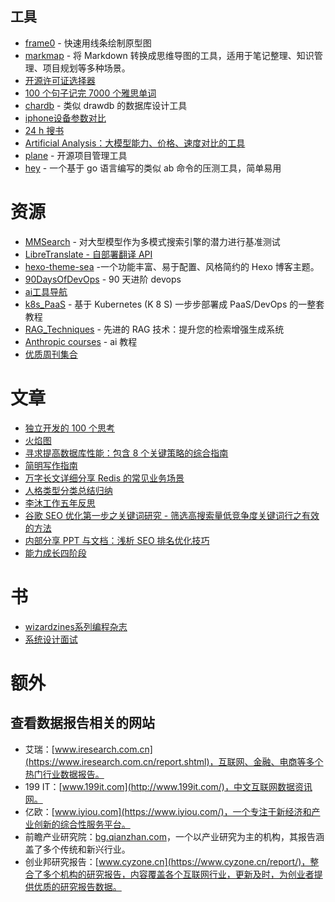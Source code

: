 ## 工具
- [frame0](https://frame0.app/) - 快速用线条绘制原型图
- [markmap](https://github.com/markmap/markmap?utm_source=gapis.money) - 将 Markdown 转换成思维导图的工具，适用于笔记整理、知识管理、项目规划等多种场景。
- [开源许可证选择器](https://open-source-license-chooser.toolsnav.top/zh/?utm_source=gapis.money)
- [100 个句子记完 7000 个雅思单词](https://english.shuzijumin.com/)
-  [chardb](https://github.com/chartdb/chartdb) - 类似 drawdb 的数据库设计工具
- [iphone设备参数对比](https://hubweb.cn/)
- [24 h 搜书](https://24hbook.store/)
- [Artificial Analysis：大模型能力、价格、速度对比的工具](https://artificialanalysis.ai/models/gpt-4o-mini)
- [plane](https://github.com/makeplane/plane) - 开源项目管理工具
- [hey](https://github.com/rakyll/hey) - 一个基于 go 语言编写的类似 ab 命令的压测工具，简单易用

# 资源
- [MMSearch](https://github.com/CaraJ7/MMSearch?tab=readme-ov-file) - 对大型模型作为多模式搜索引擎的潜力进行基准测试
- [LibreTranslate - 自部署翻译 API](https://libretranslate.com/)
- [hexo-theme-sea](https://hai-zou.github.io/hexo-theme-sea/) -一个功能丰富、易于配置、风格简约的 Hexo 博客主题。
- [90DaysOfDevOps](https://github.com/MichaelCade/90DaysOfDevOps) - 90 天进阶 devops
- [ai工具导航](https://aitoolly.com/zh)
- [k8s_PaaS](https://github.com/ben1234560/k8s_PaaS) - 基于 Kubernetes (K 8 S) 一步步部署成 PaaS/DevOps 的一整套教程
- [RAG_Techniques](https://github.com/NirDiamant/RAG_Techniques) - 先进的 RAG 技术：提升您的检索增强生成系统
- [Anthropic courses](https://github.com/anthropics/courses) - ai 教程
- [优质周刊集合](https://weekly0.com/)

# 文章
- [独立开发的 100 个思考](https://www.icebeer.top/tag/%E7%8B%AC%E7%AB%8B%E5%BC%80%E5%8F%91%E7%9A%84100%E4%B8%AA%E6%80%9D%E8%80%83/)
- [火焰图](https://queue.acm.org/detail.cfm?id=2927301)
- [寻求提高数据库性能：包含 8 个关键策略的综合指南](https://levelup.gitconnected.com/in-search-of-improving-database-performance-a-comprehensive-guide-with-8-key-strategies-3496f2262cdb)
- [简明写作指南](https://www.v2ex.com/t/1026237#reply15)
- [万字长文详细分享 Redis 的常见业务场景](https://www.bestblogs.dev/article/54a719)
- [人格类型分类总结归纳](https://blog.17lai.site/posts/ec34b111/)
- [李沐工作五年反思](https://zhuanlan.zhihu.com/p/374777591)
- [谷歌 SEO 优化第一步之关键词研究 - 筛选高搜索量低竞争度关键词行之有效的方法](https://liusha.com/keyword-tools/)
 - [内部分享 PPT 与文档：浅析 SEO 排名优化技巧](https://imzl.com/seo-ppt-document.html)
- [能力成长四阶段](https://en.wikipedia.org/wiki/Four_stages_of_competence)

# 书
 - [wizardzines系列编程杂志](https://wizardzines.com/)
- [系统设计面试](https://learning-guide.gitbook.io/system-design-interview)

# 额外
## 查看数据报告相关的网站
- 艾瑞：[www.iresearch.com.cn](https://www.iresearch.com.cn/report.shtml)，互联网、金融、电商等多个热门行业数据报告。
- 199 IT：[www.199it.com](http://www.199it.com/)，中文互联网数据资讯网。
- 亿欧：[www.iyiou.com](https://www.iyiou.com/)，一个专注于新经济和产业创新的综合性服务平台。
- 前瞻产业研究院：[bg.qianzhan.com](https://bg.qianzhan.com/report/)，一个以产业研究为主的机构，其报告涵盖了多个传统和新兴行业。
- 创业邦研究报告：[www.cyzone.cn](https://www.cyzone.cn/report/)，整合了多个机构的研究报告，内容覆盖各个互联网行业，更新及时，为创业者提供优质的研究报告数据。